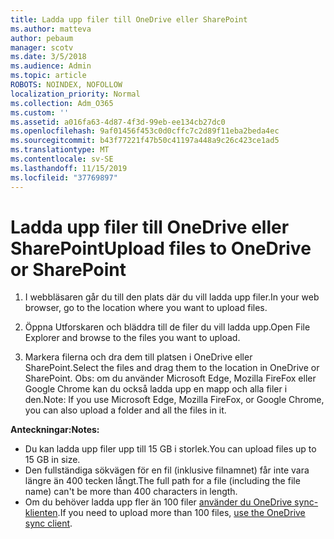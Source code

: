 ```yaml
---
title: Ladda upp filer till OneDrive eller SharePoint
ms.author: matteva
author: pebaum
manager: scotv
ms.date: 3/5/2018
ms.audience: Admin
ms.topic: article
ROBOTS: NOINDEX, NOFOLLOW
localization_priority: Normal
ms.collection: Adm_O365
ms.custom: ''
ms.assetid: a016fa63-4d87-4f3d-99eb-ee134cb27dc0
ms.openlocfilehash: 9af01456f453c0d0cffc7c2d89f11eba2beda4ec
ms.sourcegitcommit: b43f77221f47b50c41197a448a9c26c423ce1ad5
ms.translationtype: MT
ms.contentlocale: sv-SE
ms.lasthandoff: 11/15/2019
ms.locfileid: "37769897"
---
```

# <a name="upload-files-to-onedrive-or-sharepoint"></a><span data-ttu-id="9beab-102">Ladda upp filer till OneDrive eller SharePoint</span><span class="sxs-lookup"><span data-stu-id="9beab-102">Upload files to OneDrive or SharePoint</span></span>

1. <span data-ttu-id="9beab-103">I webbläsaren går du till den plats där du vill ladda upp filer.</span><span class="sxs-lookup"><span data-stu-id="9beab-103">In your web browser, go to the location where you want to upload files.</span></span>
    
2. <span data-ttu-id="9beab-104">Öppna Utforskaren och bläddra till de filer du vill ladda upp.</span><span class="sxs-lookup"><span data-stu-id="9beab-104">Open File Explorer and browse to the files you want to upload.</span></span>
    
3. <span data-ttu-id="9beab-105">Markera filerna och dra dem till platsen i OneDrive eller SharePoint.</span><span class="sxs-lookup"><span data-stu-id="9beab-105">Select the files and drag them to the location in OneDrive or SharePoint.</span></span> <span data-ttu-id="9beab-106">Obs: om du använder Microsoft Edge, Mozilla FireFox eller Google Chrome kan du också ladda upp en mapp och alla filer i den.</span><span class="sxs-lookup"><span data-stu-id="9beab-106">Note: If you use Microsoft Edge, Mozilla FireFox, or Google Chrome, you can also upload a folder and all the files in it.</span></span>
    
<span data-ttu-id="9beab-107">**Anteckningar:**</span><span class="sxs-lookup"><span data-stu-id="9beab-107">**Notes:**</span></span>
- <span data-ttu-id="9beab-108">Du kan ladda upp filer upp till 15 GB i storlek.</span><span class="sxs-lookup"><span data-stu-id="9beab-108">You can upload files up to 15 GB in size.</span></span> 
- <span data-ttu-id="9beab-109">Den fullständiga sökvägen för en fil (inklusive filnamnet) får inte vara längre än 400 tecken långt.</span><span class="sxs-lookup"><span data-stu-id="9beab-109">The full path for a file (including the file name) can't be more than 400 characters in length.</span></span> 
- <span data-ttu-id="9beab-110">Om du behöver ladda upp fler än 100 filer [använder du OneDrive sync-klienten](https://go.microsoft.com/fwlink/?linkid=866427).</span><span class="sxs-lookup"><span data-stu-id="9beab-110">If you need to upload more than 100 files, [use the OneDrive sync client](https://go.microsoft.com/fwlink/?linkid=866427).</span></span> 
  

